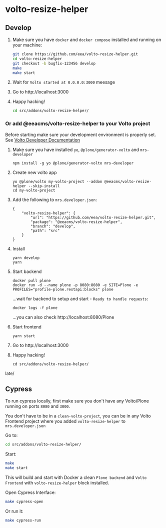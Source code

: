 # volto-resize-helper

## Develop

1. Make sure you have `docker` and `docker compose` installed and running on your machine:

    ```Bash
    git clone https://github.com/eea/volto-resize-helper.git
    cd volto-resize-helper
    git checkout -b bugfix-123456 develop
    make
    make start
    ```

1. Wait for `Volto started at 0.0.0.0:3000` meesage

1. Go to http://localhost:3000

1.  Happy hacking!

    ```Bash
    cd src/addons/volto-resize-helper/
    ```

### Or add @eeacms/volto-resize-helper to your Volto project

Before starting make sure your development environment is properly set. See [Volto Developer Documentation](https://docs.voltocms.com/getting-started/install/)

1.  Make sure you have installed `yo`, `@plone/generator-volto` and `mrs-developer`

        npm install -g yo @plone/generator-volto mrs-developer

1.  Create new volto app

        yo @plone/volto my-volto-project --addon @eeacms/volto-resize-helper --skip-install
        cd my-volto-project

1.  Add the following to `mrs.developer.json`:

        {
            "volto-resize-helper": {
                "url": "https://github.com/eea/volto-resize-helper.git",
                "package": "@eeacms/volto-resize-helper",
                "branch": "develop",
                "path": "src"
            }
        }

1.  Install

        yarn develop
        yarn

1.  Start backend

        docker pull plone
        docker run -d --name plone -p 8080:8080 -e SITE=Plone -e PROFILES="profile-plone.restapi:blocks" plone

    ...wait for backend to setup and start - `Ready to handle requests`:

        docker logs -f plone

    ...you can also check http://localhost:8080/Plone

1.  Start frontend

        yarn start

1.  Go to http://localhost:3000

1.  Happy hacking!

        cd src/addons/volto-resize-helper/
late/

## Cypress

To run cypress locally, first make sure you don't have any Volto/Plone running on ports `8080` and `3000`.

You don't have to be in a `clean-volto-project`, you can be in any Volto Frontend
project where you added `volto-resize-helper` to `mrs.developer.json`

Go to:

  ```BASH
  cd src/addons/volto-resize-helper/
  ```

Start:

  ```Bash
  make
  make start
  ```

This will build and start with Docker a clean `Plone backend` and `Volto Frontend` with `volto-resize-helper` block installed.

Open Cypress Interface:

  ```Bash
  make cypress-open
  ```

Or run it:

  ```Bash
  make cypress-run
  ```

